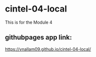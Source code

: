 # cintel-04-local
This is for the Module 4

## githubpages app link:
https://vnallam09.github.io/cintel-04-local/